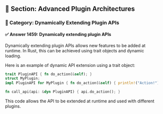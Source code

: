 ## 📘 Section: Advanced Plugin Architectures  
### 🔹 Category: Dynamically Extending Plugin APIs  
#### ✅ Answer 1459: Dynamically extending plugin APIs

Dynamically extending plugin APIs allows new features to be added at runtime. In Rust, this can be achieved using trait objects and dynamic loading.

Here is an example of dynamic API extension using a trait object:

```rust
trait PluginAPI { fn do_action(&self); }
struct MyPlugin;
impl PluginAPI for MyPlugin { fn do_action(&self) { println!("Action!"); } }

fn call_api(api: &dyn PluginAPI) { api.do_action(); }
```
This code allows the API to be extended at runtime and used with different plugins.
